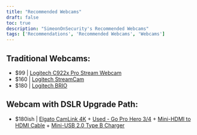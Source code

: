 ```yaml
---
title: "Recommended Webcams"
draft: false
toc: true
description: "SimeonOnSecurity's Recommended Webcams"
tags: ['Recommendations', 'Recommended Webcams', 'Webcams']
---
```


## Traditional Webcams:
- $99 | [Logitech C922x Pro Stream Webcam](https://amzn.to/37P4FMN)
- $160 | [Logitech StreamCam](https://amzn.to/2SQUWAA)
- $180 | [Logitech BRIO](https://amzn.to/2uQPjcn)

## Webcam with DSLR Upgrade Path:
- $180ish | [Elgato CamLink 4K](https://amzn.to/3oFugAi) + [Used - Go Pro Hero 3/4](https://www.ebay.com/sch/i.html?_nkw=Used+GoPro+HERO+4+Black+Edition) + [Mini-HDMI to HDMI Cable](https://amzn.to/2N1AL2J) + [Mini-USB 2.0 Type B Charger](https://amzn.to/2XyN5t5)

